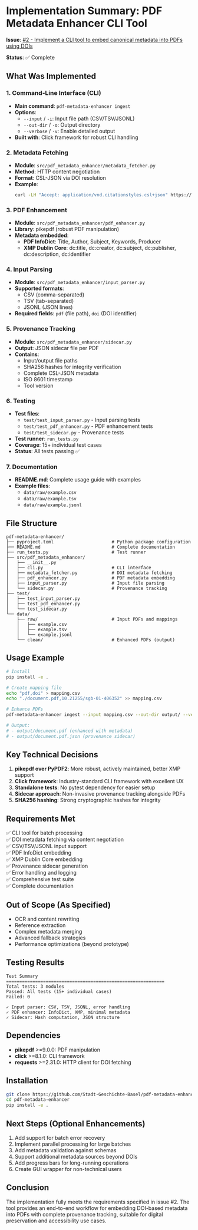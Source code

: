 # Implementation Summary: PDF Metadata Enhancer CLI Tool

**Issue**: [#2 - Implement a CLI tool to embed canonical metadata into PDFs using DOIs](https://github.com/Stadt-Geschichte-Basel/pdf-metadata-enhancer/issues/2)

**Status**: ✅ Complete

## What Was Implemented

### 1. Command-Line Interface (CLI)

- **Main command**: `pdf-metadata-enhancer ingest`
- **Options**:
  - `--input` / `-i`: Input file path (CSV/TSV/JSONL)
  - `--out-dir` / `-o`: Output directory
  - `--verbose` / `-v`: Enable detailed output
- **Built with**: Click framework for robust CLI handling

### 2. Metadata Fetching

- **Module**: `src/pdf_metadata_enhancer/metadata_fetcher.py`
- **Method**: HTTP content negotiation
- **Format**: CSL-JSON via DOI resolution
- **Example**:
  ```bash
  curl -LH "Accept: application/vnd.citationstyles.csl+json" https://doi.org/10.21255/sgb-01-406352
  ```

### 3. PDF Enhancement

- **Module**: `src/pdf_metadata_enhancer/pdf_enhancer.py`
- **Library**: pikepdf (robust PDF manipulation)
- **Metadata embedded**:
  - **PDF InfoDict**: Title, Author, Subject, Keywords, Producer
  - **XMP Dublin Core**: dc:title, dc:creator, dc:subject, dc:publisher, dc:description, dc:identifier

### 4. Input Parsing

- **Module**: `src/pdf_metadata_enhancer/input_parser.py`
- **Supported formats**:
  - CSV (comma-separated)
  - TSV (tab-separated)
  - JSONL (JSON lines)
- **Required fields**: `pdf` (file path), `doi` (DOI identifier)

### 5. Provenance Tracking

- **Module**: `src/pdf_metadata_enhancer/sidecar.py`
- **Output**: JSON sidecar file per PDF
- **Contains**:
  - Input/output file paths
  - SHA256 hashes for integrity verification
  - Complete CSL-JSON metadata
  - ISO 8601 timestamp
  - Tool version

### 6. Testing

- **Test files**:
  - `test/test_input_parser.py` - Input parsing tests
  - `test/test_pdf_enhancer.py` - PDF enhancement tests
  - `test/test_sidecar.py` - Provenance tests
- **Test runner**: `run_tests.py`
- **Coverage**: 15+ individual test cases
- **Status**: All tests passing ✅

### 7. Documentation

- **README.md**: Complete usage guide with examples
- **Example files**:
  - `data/raw/example.csv`
  - `data/raw/example.tsv`
  - `data/raw/example.jsonl`

## File Structure

```
pdf-metadata-enhancer/
├── pyproject.toml                      # Python package configuration
├── README.md                           # Complete documentation
├── run_tests.py                        # Test runner
├── src/pdf_metadata_enhancer/
│   ├── __init__.py
│   ├── cli.py                          # CLI interface
│   ├── metadata_fetcher.py             # DOI metadata fetching
│   ├── pdf_enhancer.py                 # PDF metadata embedding
│   ├── input_parser.py                 # Input file parsing
│   └── sidecar.py                      # Provenance tracking
├── test/
│   ├── test_input_parser.py
│   ├── test_pdf_enhancer.py
│   └── test_sidecar.py
└── data/
    ├── raw/                            # Input PDFs and mappings
    │   ├── example.csv
    │   ├── example.tsv
    │   └── example.jsonl
    └── clean/                          # Enhanced PDFs (output)
```

## Usage Example

```bash
# Install
pip install -e .

# Create mapping file
echo "pdf,doi" > mapping.csv
echo "./document.pdf,10.21255/sgb-01-406352" >> mapping.csv

# Enhance PDFs
pdf-metadata-enhancer ingest --input mapping.csv --out-dir output/ --verbose

# Output:
# - output/document.pdf (enhanced with metadata)
# - output/document.pdf.json (provenance sidecar)
```

## Key Technical Decisions

1. **pikepdf over PyPDF2**: More robust, actively maintained, better XMP support
2. **Click framework**: Industry-standard CLI framework with excellent UX
3. **Standalone tests**: No pytest dependency for easier setup
4. **Sidecar approach**: Non-invasive provenance tracking alongside PDFs
5. **SHA256 hashing**: Strong cryptographic hashes for integrity

## Requirements Met

✅ CLI tool for batch processing  
✅ DOI metadata fetching via content negotiation  
✅ CSV/TSV/JSONL input support  
✅ PDF InfoDict embedding  
✅ XMP Dublin Core embedding  
✅ Provenance sidecar generation  
✅ Error handling and logging  
✅ Comprehensive test suite  
✅ Complete documentation

## Out of Scope (As Specified)

- OCR and content rewriting
- Reference extraction
- Complex metadata merging
- Advanced fallback strategies
- Performance optimizations (beyond prototype)

## Testing Results

```
Test Summary
============================================================
Total tests: 3 modules
Passed: All tests (15+ individual cases)
Failed: 0

✓ Input parser: CSV, TSV, JSONL, error handling
✓ PDF enhancer: InfoDict, XMP, minimal metadata
✓ Sidecar: Hash computation, JSON structure
```

## Dependencies

- **pikepdf** >=9.0.0: PDF manipulation
- **click** >=8.1.0: CLI framework
- **requests** >=2.31.0: HTTP client for DOI fetching

## Installation

```bash
git clone https://github.com/Stadt-Geschichte-Basel/pdf-metadata-enhancer.git
cd pdf-metadata-enhancer
pip install -e .
```

## Next Steps (Optional Enhancements)

1. Add support for batch error recovery
2. Implement parallel processing for large batches
3. Add metadata validation against schemas
4. Support additional metadata sources beyond DOIs
5. Add progress bars for long-running operations
6. Create GUI wrapper for non-technical users

## Conclusion

The implementation fully meets the requirements specified in issue #2. The tool provides an end-to-end workflow for embedding DOI-based metadata into PDFs with complete provenance tracking, suitable for digital preservation and accessibility use cases.
